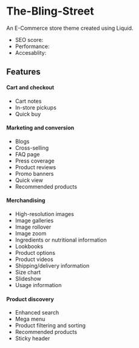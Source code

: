 # The-Bling-Street
An E-Commerce store theme created using Liquid. 

- SEO score:
- Performance:
- Accesablity: 

## Features

#### Cart and checkout
-   Cart notes
-   In-store pickups
-   Quick buy

#### Marketing and conversion
-   Blogs
-   Cross-selling
-   FAQ page
-   Press coverage
-   Product reviews
-   Promo banners
-   Quick view
-   Recommended products

#### Merchandising

-   High-resolution images
-   Image galleries
-   Image rollover
-   Image zoom
-   Ingredients or nutritional information
-   Lookbooks
-   Product options
-   Product videos
-   Shipping/delivery information
-   Size chart
-   Slideshow
-   Usage information

#### Product discovery

-   Enhanced search
-   Mega menu
-   Product filtering and sorting
-   Recommended products
-   Sticky header
